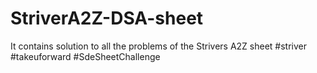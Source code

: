 # StriverA2Z-DSA-sheet
It contains solution to all the problems of the Strivers A2Z sheet #striver #takeuforward #SdeSheetChallenge
